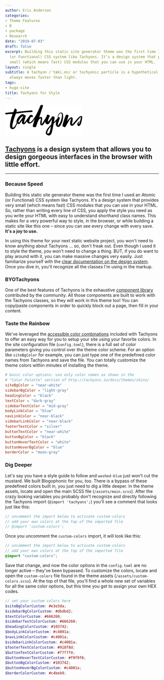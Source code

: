 ```yaml
---
author: Eric Anderson
categories:
- Theme Features
- R
- package
- Research
date: "2019-07-03"
draft: false
excerpt: Building this static site generator theme was the first time I used an Atomic
  (or Functional) CSS system like Tachyons. It’s a design system that provides very
  small (which means fast) CSS modules that you can use in your HTML.
layout: single
subtitle: A tachyon /ˈtæki.ɒn/ or tachyonic particle is a hypothetical particle that
  always moves faster than light.
tags:
- hugo-site
title: Tachyons for Style
---
```


![Tachyons Logo Script](tachyons-logo-script.png)

## [Tachyons](http://tachyons.io) is a design system that allows you to design gorgeous interfaces in the browser with little effort.

---

### Because Speed

Building this static site generator theme was the first time I used an Atomic
(or Functional) CSS system like Tachyons. It's a design system that provides
very small (which means fast) CSS modules that you can use in your HTML. So,
rather than writing every line of CSS, you apply the style you need as you write
your HTML with easy to understand shorthand class names. This makes for a very
powerful way to style, in the browser, or while building a static site like this
one – since you can see every change with every save. **It's a joy to use.**

In using this theme for your next static website project, you won't need to know
anything about Tachyons ... so, don't freak out. Even though I used it to style
the theme, you won't need to change a thing. BUT, if you do want to play around
with it, you can make massive changes very easily. Just familiarize yourself
with the [clear documentation on the design system](http://tachyons.io/docs/).
Once you dive in, you'll recognize all the classes I'm using in the markup.

### BYOTachyons

One of the best features of Tachyons is the exhaustive [component
library](https://www.tachyonstemplates.com/components/?selectedKind=AboutPages&selectedStory=AboutUs&full=0&down=0&left=1&panelRight=0)
contributed by the community. All those components are built to work with the
Tachyons classes, so they will work in this theme too! You can copy/paste
components in order to quickly block out a page, then fill in your content.

### Taste the Rainbow

We've leveraged the [accessible color
combinations](http://tachyons.io/docs/themes/skins/) included with Tachyons to
offer an easy way for you to setup your site using your favorite colors. In the
site configuration file (`config.toml`), there is a full set of color parameters
giving you control over the theme color scheme. For an option like `siteBgColor`
for example, you can just type one of the predefined color names from Tachyons
and save the file. You can totally customize the theme colors within minutes of
installing the theme.

```toml
# basic color options: use only color names as shown in the
# "Color Palette" section of http://tachyons.io/docs/themes/skins/
siteBgColor = "near-white"
sidebarBgColor = "light-gray"
headingColor = "black"
textColor = "dark-gray"
sidebarTextColor = "mid-gray"
bodyLinkColor = "blue"
navLinkColor = "near-black"
sidebarLinkColor = "near-black"
footerTextColor = "silver"
buttonTextColor = "near-white"
buttonBgColor = "black"
buttonHoverTextColor = "white"
buttonHoverBgColor = "blue"
borderColor = "moon-gray"
```

### Dig Deeper

Let's say you have a style guide to follow and `washed-blue` just won't cut the
mustard. We built Blogophonic for you, too. There is a bypass of these
predefined colors built in, you just need to dig a little deeper. In the theme
assets, locate and open the main SCSS file (`/assets/main.scss`). After the
crazy looking variables you probably don't recognize and directly following the
Tachyons import (`@import 'tachyons';`) you'll see a comment that looks just
like this:

```scss
// uncomment the import below to activate custom-colors
// add your own colors at the top of the imported file
// @import 'custom-colors';
```

Once you uncomment the `custom-colors` import, it will look like this:

```scss
// uncomment the import below to activate custom-colors
// add your own colors at the top of the imported file
@import "custom-colors";
```

Save that change, and now the color options in the `config.toml` are no longer
active – they've been bypassed. To customize the colors, locate and open the
`custom-colors` file found in the theme assets (`/assets/custom-colors.scss`).
At the top of that file, you'll find a whole new set of variables for all the
same color options, but this time you get to assign your own HEX codes.

```scss
// set your custom colors here
$siteBgColorCustom: #e3e3da;
$sidebarBgColorCustom: #dbdbd2;
$textColorCustom: #666260;
$sidebarTextColorCustom: #666260;
$headingColorCustom: #103742;
$bodyLinkColorCustom: #c4001a;
$navLinkColorCustom: #c4001a;
$sidebarLinkColorCustom: #c4001a;
$footerTextColorCustom: #918f8d;
$buttonTextColorCustom: #f7f7f4;
$buttonHoverTextColorCustom: #f9f9f8;
$buttonBgColorCustom: #103742;
$buttonHoverBgColorCustom: #c4001a;
$borderColorCustom: #c4beb9;
```
